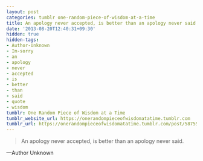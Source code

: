 ```yaml
---
layout: post
categories: tumblr one-random-piece-of-wisdom-at-a-time
title: An apology never accepted, is better than an apology never said.
date: '2013-08-20T12:40:31+09:30'
hidden: true
hidden-tags:
- Author-Unknown
- Im-sorry
- an
- apology
- never
- accepted
- is
- better
- than
- said
- quote
- wisdom
tumblr: One Random Piece of Wisdom at a Time
tumblr_website_url: https://onerandompieceofwisdomatatime.tumblr.com
tumblr_url: https://onerandompieceofwisdomatatime.tumblr.com/post/58755409066/an-apology-never-accepted-is-better-than-an
---
```

> An apology never accepted, is better than an apology never said.

—Author Unknown
